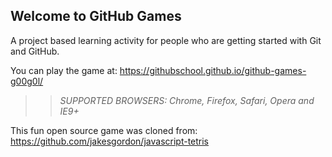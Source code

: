 ## Welcome to GitHub Games

A project based learning activity for people who are getting started with Git and GitHub.

You can play the game at: https://githubschool.github.io/github-games-g00g0l/

>> _*SUPPORTED BROWSERS*: Chrome, Firefox, Safari, Opera and IE9+_

This fun open source game was cloned from: https://github.com/jakesgordon/javascript-tetris
